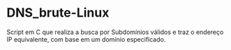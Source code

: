# DNS_brute-Linux
Script em C que realiza a busca por Subdomínios válidos e traz o endereço IP equivalente, com base em um domínio especificado.
